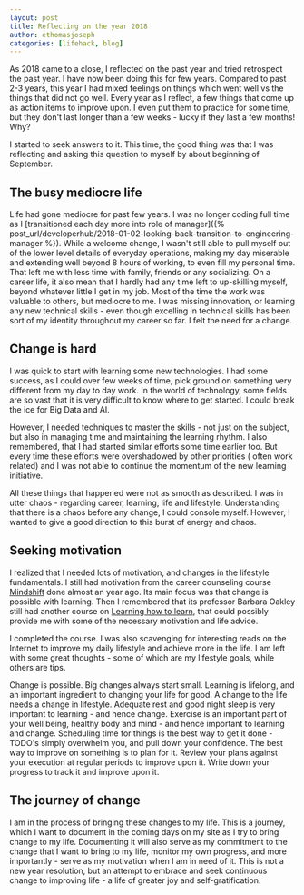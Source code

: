 ```yaml
---
layout: post
title: Reflecting on the year 2018
author: ethomasjoseph
categories: [lifehack, blog]
---
```

As 2018 came to a close, I reflected on the past year and tried retrospect the past year. I have now been doing this for few years. Compared to past 2-3 years, this year I had mixed feelings on things which went well vs the things that did not go well. Every year as I reflect, a few things that come up as action items to improve upon. I even put them to practice for some time, but they don't last longer than a few weeks - lucky if they last a few months! Why?

I started to seek answers to it. This time, the good thing was that I was reflecting and asking this question to myself by about beginning of September.

## The busy mediocre life
Life had gone mediocre for past few years. I was no longer coding full time as I [transitioned each day more into role of  manager]({% post_url/developerhub/2018-01-02-looking-back-transition-to-engineering-manager %}). While a welcome change, I wasn't still able to pull myself out of the lower level details of everyday operations, making my day miserable and extending well beyond 8 hours of working, to even fill my personal time. That left me with less time with family, friends or any socializing. On a career life, it also mean that I hardly had any time left to up-skilling myself, beyond whatever little I get in my job. Most of the time the work was valuable to others, but mediocre to me. I was missing innovation, or learning any new technical skills - even though excelling in technical skills has been sort of my identity throughout my career so far. I felt the need for a change.

## Change is hard
I was quick to start with learning some new technologies. I had some success, as I could over few weeks of time, pick ground on something very different from my day to day work. In the world of technology, some fields are so vast that it is very difficult to know where to get started. I could break the ice for Big Data and AI.

However, I needed techniques to master the skills - not just on the subject, but also in managing time and maintaining the learning rhythm. I also remembered, that I had started similar efforts some time earlier too. But every time these efforts were overshadowed by other priorities ( often work related) and I was not able to continue the momentum of the new learning initiative.

All these things that happened were not as smooth as described. I was in utter chaos - regarding career, learning, life and lifestyle. Understanding that there is a chaos before any change, I could console myself. However, I wanted to give a good direction to this burst of energy and chaos.

## Seeking motivation
I realized that I needed lots of motivation, and changes in the lifestyle fundamentals. I still had motivation from the career counseling course <a href="https://www.coursera.org/learn/mindshift" target="_blank">Mindshift</a> done almost an year ago. Its main focus was that change is possible with learning. Then I remembered that its professor Barbara Oakley still had another course on <a href="https://www.coursera.org/learn/learning-how-to-learn" target="_blank">Learning how to learn</a>, that could possibly provide me with some of the necessary motivation and life advice.

I completed the course. I was also scavenging for interesting reads on the Internet to improve my daily lifestyle and achieve more in the life. I am left with some great thoughts - some of which are my lifestyle goals, while others are tips.

Change is possible. Big changes always start small. Learning is lifelong, and an important ingredient to changing your life for good. A change to the life needs a change in lifestyle. Adequate rest and good night sleep is very important to learning - and hence change. Exercise is an important part of your well being, healthy body and mind - and hence important to learning and change. Scheduling time for things is the best way to get it done - TODO's simply overwhelm you, and pull down your confidence. The best way to improve on something is to plan for it. Review your plans against your execution at regular periods to improve upon it. Write down your progress to track it and improve upon it.

## The journey of change
I am in the process of bringing these changes to my life. This is a journey, which I want to document in the coming days on my site as I try to bring change to my life. Documenting it will also serve as my commitment to the change that I want to bring to my life, monitor my own progress, and more importantly - serve as my motivation when I am in need of it. This is not a new year resolution, but an attempt to embrace and seek continuous change to improving life - a life of greater joy and self-gratification.
